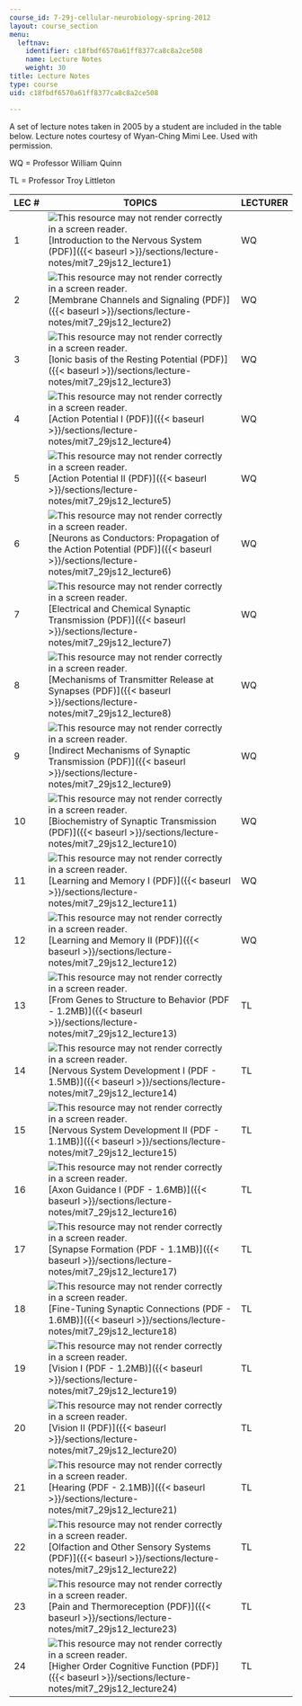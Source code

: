 ```yaml
---
course_id: 7-29j-cellular-neurobiology-spring-2012
layout: course_section
menu:
  leftnav:
    identifier: c18fbdf6570a61ff8377ca8c8a2ce508
    name: Lecture Notes
    weight: 30
title: Lecture Notes
type: course
uid: c18fbdf6570a61ff8377ca8c8a2ce508

---
```


A set of lecture notes taken in 2005 by a student are included in the table below. Lecture notes courtesy of Wyan-Ching Mimi Lee. Used with permission.

WQ = Professor William Quinn

TL = Professor Troy Littleton

| LEC # | TOPICS | LECTURER |
| --- | --- | --- |
| 1 | ![This resource may not render correctly in a screen reader.](/images/inacessible.gif)[Introduction to the Nervous System (PDF)]({{< baseurl >}}/sections/lecture-notes/mit7_29js12_lecture1) | WQ |
| 2 | ![This resource may not render correctly in a screen reader.](/images/inacessible.gif)[Membrane Channels and Signaling (PDF)]({{< baseurl >}}/sections/lecture-notes/mit7_29js12_lecture2) | WQ |
| 3 | ![This resource may not render correctly in a screen reader.](/images/inacessible.gif)[Ionic basis of the Resting Potential (PDF)]({{< baseurl >}}/sections/lecture-notes/mit7_29js12_lecture3) | WQ |
| 4 | ![This resource may not render correctly in a screen reader.](/images/inacessible.gif)[Action Potential I (PDF)]({{< baseurl >}}/sections/lecture-notes/mit7_29js12_lecture4) | WQ |
| 5 | ![This resource may not render correctly in a screen reader.](/images/inacessible.gif)[Action Potential II (PDF)]({{< baseurl >}}/sections/lecture-notes/mit7_29js12_lecture5) | WQ |
| 6 | ![This resource may not render correctly in a screen reader.](/images/inacessible.gif)[Neurons as Conductors: Propagation of the Action Potential (PDF)]({{< baseurl >}}/sections/lecture-notes/mit7_29js12_lecture6) | WQ |
| 7 | ![This resource may not render correctly in a screen reader.](/images/inacessible.gif)[Electrical and Chemical Synaptic Transmission (PDF)]({{< baseurl >}}/sections/lecture-notes/mit7_29js12_lecture7) | WQ |
| 8 | ![This resource may not render correctly in a screen reader.](/images/inacessible.gif)[Mechanisms of Transmitter Release at Synapses (PDF)]({{< baseurl >}}/sections/lecture-notes/mit7_29js12_lecture8) | WQ |
| 9 | ![This resource may not render correctly in a screen reader.](/images/inacessible.gif)[Indirect Mechanisms of Synaptic Transmission (PDF)]({{< baseurl >}}/sections/lecture-notes/mit7_29js12_lecture9) | WQ |
| 10 | ![This resource may not render correctly in a screen reader.](/images/inacessible.gif)[Biochemistry of Synaptic Transmission (PDF)]({{< baseurl >}}/sections/lecture-notes/mit7_29js12_lecture10) | WQ |
| 11 | ![This resource may not render correctly in a screen reader.](/images/inacessible.gif)[Learning and Memory I (PDF)]({{< baseurl >}}/sections/lecture-notes/mit7_29js12_lecture11) | WQ |
| 12 | ![This resource may not render correctly in a screen reader.](/images/inacessible.gif)[Learning and Memory II (PDF)]({{< baseurl >}}/sections/lecture-notes/mit7_29js12_lecture12) | WQ |
| 13 | ![This resource may not render correctly in a screen reader.](/images/inacessible.gif)[From Genes to Structure to Behavior (PDF - 1.2MB)]({{< baseurl >}}/sections/lecture-notes/mit7_29js12_lecture13) | TL |
| 14 | ![This resource may not render correctly in a screen reader.](/images/inacessible.gif)[Nervous System Development I (PDF - 1.5MB)]({{< baseurl >}}/sections/lecture-notes/mit7_29js12_lecture14) | TL |
| 15 | ![This resource may not render correctly in a screen reader.](/images/inacessible.gif)[Nervous System Development II (PDF - 1.1MB)]({{< baseurl >}}/sections/lecture-notes/mit7_29js12_lecture15) | TL |
| 16 | ![This resource may not render correctly in a screen reader.](/images/inacessible.gif)[Axon Guidance I (PDF - 1.6MB)]({{< baseurl >}}/sections/lecture-notes/mit7_29js12_lecture16) | TL |
| 17 | ![This resource may not render correctly in a screen reader.](/images/inacessible.gif)[Synapse Formation (PDF - 1.1MB)]({{< baseurl >}}/sections/lecture-notes/mit7_29js12_lecture17) | TL |
| 18 | ![This resource may not render correctly in a screen reader.](/images/inacessible.gif)[Fine-Tuning Synaptic Connections (PDF - 1.6MB)]({{< baseurl >}}/sections/lecture-notes/mit7_29js12_lecture18) | TL |
| 19 | ![This resource may not render correctly in a screen reader.](/images/inacessible.gif)[Vision I (PDF - 1.2MB)]({{< baseurl >}}/sections/lecture-notes/mit7_29js12_lecture19) | TL |
| 20 | ![This resource may not render correctly in a screen reader.](/images/inacessible.gif)[Vision II (PDF)]({{< baseurl >}}/sections/lecture-notes/mit7_29js12_lecture20) | TL |
| 21 | ![This resource may not render correctly in a screen reader.](/images/inacessible.gif)[Hearing (PDF - 2.1MB)]({{< baseurl >}}/sections/lecture-notes/mit7_29js12_lecture21) | TL |
| 22 | ![This resource may not render correctly in a screen reader.](/images/inacessible.gif)[Olfaction and Other Sensory Systems (PDF)]({{< baseurl >}}/sections/lecture-notes/mit7_29js12_lecture22) | TL |
| 23 | ![This resource may not render correctly in a screen reader.](/images/inacessible.gif)[Pain and Thermoreception (PDF)]({{< baseurl >}}/sections/lecture-notes/mit7_29js12_lecture23) | TL |
| 24 | ![This resource may not render correctly in a screen reader.](/images/inacessible.gif)[Higher Order Cognitive Function (PDF)]({{< baseurl >}}/sections/lecture-notes/mit7_29js12_lecture24) | TL